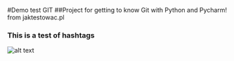 #Demo test GIT
##Project for getting to know Git with Python and Pycharm! from jaktestowac.pl
### This is a test of hashtags

![alt text](https://con.jaktestowac.pl/wp-content/uploads/brand/jaktestowac_small.png)


